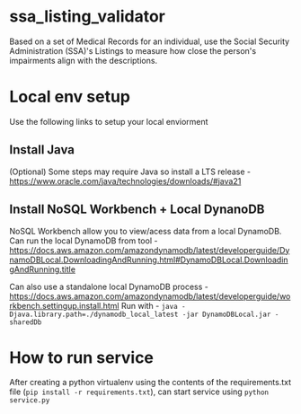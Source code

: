 # ssa_listing_validator
Based on a set of Medical Records for an individual, use the Social Security Administration (SSA)'s Listings to measure how close the person's impairments align with the descriptions.

# Local env setup
Use the following links to setup your local enviorment

## Install Java
(Optional) Some steps may require Java so install a LTS release - https://www.oracle.com/java/technologies/downloads/#java21

## Install NoSQL Workbench + Local DynanoDB
NoSQL Workbench allow you to view/acess data from a local DynamoDB. Can run the local DynamoDB from tool - https://docs.aws.amazon.com/amazondynamodb/latest/developerguide/DynamoDBLocal.DownloadingAndRunning.html#DynamoDBLocal.DownloadingAndRunning.title

Can also use a standalone local DynamoDB process - https://docs.aws.amazon.com/amazondynamodb/latest/developerguide/workbench.settingup.install.html
Run with - `java -Djava.library.path=./dynamodb_local_latest -jar DynamoDBLocal.jar -sharedDb`

# How to run service
After creating a python virtualenv using the contents of the requirements.txt file (`pip install -r requirements.txt`), can start service using `python service.py`